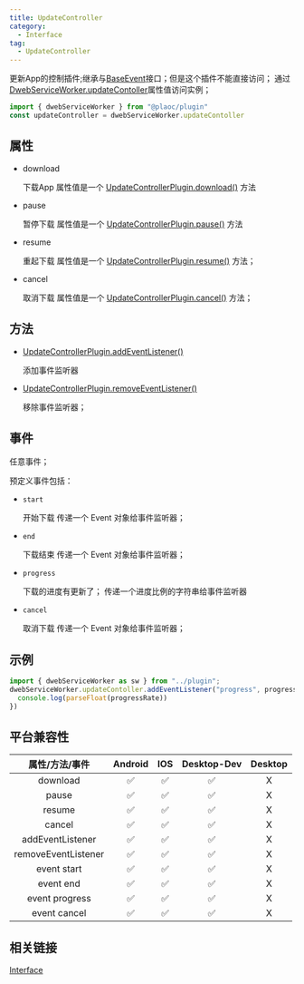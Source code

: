 ```yaml
---
title: UpdateController
category:
  - Interface
tag:
  - UpdateController
---
```


更新App的控制插件;继承与[BaseEvent](../../interface/base-event/index.md)接口；但是这个插件不能直接访问；
通过[DwebServiceWorker.updateContoller](../../shim/dweb-service-worker/index.md)属性值访问实例；


```js
import { dwebServiceWorker } from "@plaoc/plugin"
const updateController = dwebServiceWorker.updateContoller
```

## 属性

  - download

    下载App
    属性值是一个 [UpdateControllerPlugin.download()](../../plugin/update-controller/download.md) 方法

  - pause

    暂停下载
    属性值是一个 [UpdateControllerPlugin.pause()](../../plugin/update-controller/pause.md) 方法

  - resume

    重起下载
    属性值是一个 [UpdateControllerPlugin.resume()](../../plugin/update-controller/resume.md) 方法；

  - cancel

    取消下载
    属性值是一个 [UpdateControllerPlugin.cancel()](../../plugin/update-controller/cancel.md) 方法；

## 方法

  - [UpdateControllerPlugin.addEventListener()](https://developer.mozilla.org/zh-CN/docs/Web/API/EventTarget/addEventListener)

    添加事件监听器

  - [UpdateControllerPlugin.removeEventListener()](https://developer.mozilla.org/zh-CN/docs/Web/API/EventTarget/removeEventListener)

    移除事件监听器；

## 事件

  任意事件；

  预定义事件包括：

  - `start`

    开始下载
    传递一个 Event 对象给事件监听器；

  - `end`

    下载结束
    传递一个 Event 对象给事件监听器；

  - `progress`

    下载的进度有更新了；
    传递一个进度比例的字符串给事件监听器

  - `cancel`

    取消下载
    传递一个 Event 对象给事件监听器；

## 示例
```js
import { dwebServiceWorker as sw } from "../plugin";
dwebServiceWorker.updateContoller.addEventListener("progress", progress => {
  console.log(parseFloat(progressRate))
})
```


## 平台兼容性

| 属性/方法/事件          | Android | IOS | Desktop-Dev | Desktop |
|:---------------------:|:-------:|:---:|:-----------:|:-------:|
| download              | ✅      | ✅   | ✅           | X      |
| pause                 | ✅      | ✅   | ✅           | X      |
| resume                | ✅      | ✅   | ✅           | X      |
| cancel                | ✅      | ✅   | ✅           | X      |
| addEventListener      | ✅      | ✅   | ✅           | X      |
| removeEventListener   | ✅      | ✅   | ✅           | X      |
| event start           | ✅      | ✅   | ✅           | X      |
| event end             | ✅      | ✅   | ✅           | X      |
| event progress        | ✅      | ✅   | ✅           | X      |
| event cancel          | ✅      | ✅   | ✅           | X      |

## 相关链接

[Interface](../index.md)


